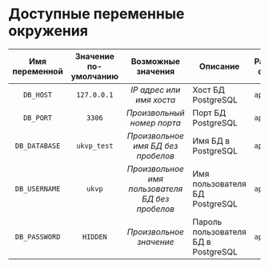 # Доступные переменные окружения

Имя переменной | Значение по-умолчанию | Возможные значения | Описание | Расположение обработчика
:------------: | :-------------------: | :----------------: | -------- | ------------------------
`DB_HOST` | `127.0.0.1` | _IP адрес или имя хоста_ | Хост БД PostgreSQL | `app`
`DB_PORT` | `3306` | _Произвольный номер порта_ | Порт БД PostgreSQL | `app`
`DB_DATABASE` | `ukvp_test` | _Произвольное имя БД без пробелов_ | Имя БД в PostgreSQL | `app`
`DB_USERNAME` | `ukvp` | _Произвольное имя пользователя БД без пробелов_ | Имя пользователя БД PostgreSQL | `app`
`DB_PASSWORD` | `HIDDEN` | _Произвольное значение_ | Пароль пользователя БД в PostgreSQL | `app`
